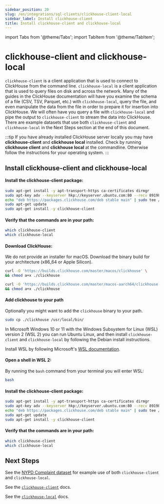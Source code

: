 ```yaml
---
sidebar_position: 20
slug: /en/integrations/sql-clients/clickhouse-client-local
sidebar_label: Install clickhouse-client
title: Install clickhouse-client and clickhouse-local
---
```

import Tabs from '@theme/Tabs';
import TabItem from '@theme/TabItem';

# clickhouse-client and clickhouse-local

`clickhouse-client` is a client application that is used to connect to ClickHouse from the command line. `clickhouse-local` is a client application that is used to query files on disk and across the network.  Many of the guides in the ClickHouse documentation will have you examine the schema of a file (CSV, TSV, Parquet, etc.) with `clickhouse-local`, query the file, and even manipulate the data from the file in order to prepare it for insertion into ClickHouse.  We will often have you query a file with `clickhouse-local` and pipe the output to `clickhouse-client` to stream the data into ClickHouse.  There are example datasets that use both `clickhouse-client` and `clickhouse-local` in the Next Steps section at the end of this document.

:::tip
If you have already installed ClickHouse server locally you may have **clickhouse-client** and **clickhouse local** installed.  Check by running **clickhouse client** and **clickhouse local** at the commandline.  Otherwise follow the instructions for your operating system.
:::

## Install clickhouse-client and clickhouse-local

<Tabs groupId="os">
<TabItem value="linux" label="Linux" default>

#### Install the clickhouse-client package:

```bash
sudo apt-get install -y apt-transport-https ca-certificates dirmgr
sudo apt-key adv --keyserver hkp://keyserver.ubuntu.com:80 --recv 8919F6BD2B48D754
echo "deb https://packages.clickhouse.com/deb stable main" | sudo tee /etc/apt/sources.list.d/clickhouse.list
sudo apt-get update
sudo apt-get install -y clickhouse-client
```

#### Verify that the commands are in your path:

```bash
which clickhouse-client
which clickhouse-local
```

</TabItem>
<TabItem value="mac" label="macOS">

#### Download ClickHouse:

We do not provide an installer for macOS.  Download the binary build for your architecture (x86_64 or Apple Silicon).

```bash title="macOS x86_64"
curl -O 'https://builds.clickhouse.com/master/macos/clickhouse' \
&& chmod a+x ./clickhouse
```

```bash title="macOS Aarch64 (Apple Silicon)"
curl -O 'https://builds.clickhouse.com/master/macos-aarch64/clickhouse' \
&& chmod a+x ./clickhouse
```

#### Add clickhouse to your path

Optionally you might want to add the `clickhouse` binary to your path.

```bash
sudo cp ./clickhouse /usr/local/bin/
```

</TabItem>
<TabItem value="wsl" label="Microsoft Windows with WSL 2">

In Microsoft Windows 10 or 11 with the Windows Subsystem for Linux (WSL) version 2 (WSL 2) you can run Ubuntu Linux, and then install `clickhouse-client` and `clickhouse-local` by following the Debian install instructions.

Install WSL by following Microsoft's [WSL documentation](https://docs.microsoft.com/en-us/windows/wsl/install).

#### Open a shell in WSL 2:

By running the `bash` command from your terminal you will enter WSL:

```bash
bash
```

#### Install the clickhouse-client package:

```bash
sudo apt-get install -y apt-transport-https ca-certificates dirmgr
sudo apt-key adv --keyserver hkp://keyserver.ubuntu.com:80 --recv 8919F6BD2B48D754
echo "deb https://packages.clickhouse.com/deb stable main" | sudo tee /etc/apt/sources.list.d/clickhouse.list
sudo apt-get update
sudo apt-get install -y clickhouse-client
```

#### Verify that the commands are in your path:

```bash
which clickhouse-client
which clickhouse-local
```

</TabItem>
</Tabs>

## Next Steps
See the [NYPD Complaint dataset](/docs/en/getting-started/example-datasets/nypd_complaint_data.md) for example use of both `clickhouse-client` and `clickhouse-local`.

See the [`clickhouse-client`](/docs/en/integrations/sql-clients/cli.mdx) docs.

See the [`clickhouse-local`](/docs/en/operations/utilities/clickhouse-local.md) docs.
